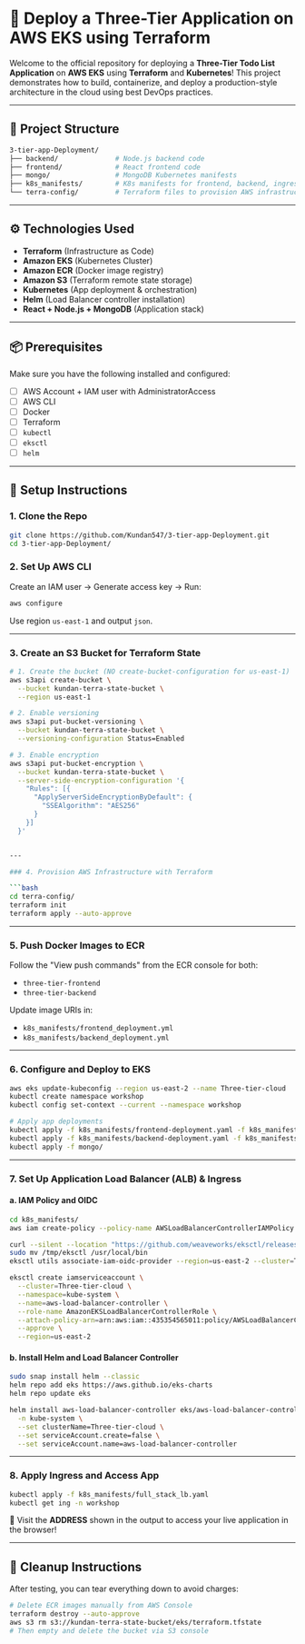 # 🚀 Deploy a Three-Tier Application on AWS EKS using Terraform

Welcome to the official repository for deploying a **Three-Tier Todo List Application** on **AWS EKS** using **Terraform** and **Kubernetes**! This project demonstrates how to build, containerize, and deploy a production-style architecture in the cloud using best DevOps practices.

---

## 📁 Project Structure

```bash
3-tier-app-Deployment/
├── backend/              # Node.js backend code
├── frontend/             # React frontend code
├── mongo/                # MongoDB Kubernetes manifests
├── k8s_manifests/        # K8s manifests for frontend, backend, ingress
└── terra-config/         # Terraform files to provision AWS infrastructure
````

---

## ⚙️ Technologies Used

* **Terraform** (Infrastructure as Code)
* **Amazon EKS** (Kubernetes Cluster)
* **Amazon ECR** (Docker image registry)
* **Amazon S3** (Terraform remote state storage)
* **Kubernetes** (App deployment & orchestration)
* **Helm** (Load Balancer controller installation)
* **React + Node.js + MongoDB** (Application stack)

---

## 📦 Prerequisites

Make sure you have the following installed and configured:

* [ ] AWS Account + IAM user with AdministratorAccess
* [ ] AWS CLI
* [ ] Docker
* [ ] Terraform
* [ ] `kubectl`
* [ ] `eksctl`
* [ ] `helm`

---

## 🔧 Setup Instructions

### 1. Clone the Repo

```bash
git clone https://github.com/Kundan547/3-tier-app-Deployment.git
cd 3-tier-app-Deployment/
```

### 2. Set Up AWS CLI

Create an IAM user → Generate access key → Run:

```bash
aws configure
```

Use region `us-east-1` and output `json`.

---

### 3. Create an S3 Bucket for Terraform State

```bash
# 1. Create the bucket (NO create-bucket-configuration for us-east-1)
aws s3api create-bucket \
  --bucket kundan-terra-state-bucket \
  --region us-east-1

# 2. Enable versioning
aws s3api put-bucket-versioning \
  --bucket kundan-terra-state-bucket \
  --versioning-configuration Status=Enabled

# 3. Enable encryption
aws s3api put-bucket-encryption \
  --bucket kundan-terra-state-bucket \
  --server-side-encryption-configuration '{
    "Rules": [{
      "ApplyServerSideEncryptionByDefault": {
        "SSEAlgorithm": "AES256"
      }
    }]
  }'


---

### 4. Provision AWS Infrastructure with Terraform

```bash
cd terra-config/
terraform init
terraform apply --auto-approve
```

---

### 5. Push Docker Images to ECR

Follow the "View push commands" from the ECR console for both:

* `three-tier-frontend`
* `three-tier-backend`

Update image URIs in:

* `k8s_manifests/frontend_deployment.yml`
* `k8s_manifests/backend_deployment.yml`

---

### 6. Configure and Deploy to EKS

```bash
aws eks update-kubeconfig --region us-east-2 --name Three-tier-cloud
kubectl create namespace workshop
kubectl config set-context --current --namespace workshop

# Apply app deployments
kubectl apply -f k8s_manifests/frontend-deployment.yaml -f k8s_manifests/frontend-service.yaml
kubectl apply -f k8s_manifests/backend-deployment.yaml -f k8s_manifests/backend-service.yaml
kubectl apply -f mongo/
```

---

### 7. Set Up Application Load Balancer (ALB) & Ingress

#### a. IAM Policy and OIDC

```bash
cd k8s_manifests/
aws iam create-policy --policy-name AWSLoadBalancerControllerIAMPolicy --policy-document file://iam_policy.json
```

```bash
curl --silent --location "https://github.com/weaveworks/eksctl/releases/latest/download/eksctl_$(uname -s)_amd64.tar.gz" | tar xz -C /tmp
sudo mv /tmp/eksctl /usr/local/bin
eksctl utils associate-iam-oidc-provider --region=us-east-2 --cluster=Three-tier-cloud --approve
```

```bash
eksctl create iamserviceaccount \
  --cluster=Three-tier-cloud \
  --namespace=kube-system \
  --name=aws-load-balancer-controller \
  --role-name AmazonEKSLoadBalancerControllerRole \
  --attach-policy-arn=arn:aws:iam::435354565011:policy/AWSLoadBalancerControllerIAMPolicy \
  --approve \
  --region=us-east-2
```

#### b. Install Helm and Load Balancer Controller

```bash
sudo snap install helm --classic
helm repo add eks https://aws.github.io/eks-charts
helm repo update eks

helm install aws-load-balancer-controller eks/aws-load-balancer-controller \
  -n kube-system \
  --set clusterName=Three-tier-cloud \
  --set serviceAccount.create=false \
  --set serviceAccount.name=aws-load-balancer-controller
```

---

### 8. Apply Ingress and Access App

```bash
kubectl apply -f k8s_manifests/full_stack_lb.yaml
kubectl get ing -n workshop
```

🎉 Visit the **ADDRESS** shown in the output to access your live application in the browser!

---

## 🧹 Cleanup Instructions

After testing, you can tear everything down to avoid charges:

```bash
# Delete ECR images manually from AWS Console
terraform destroy --auto-approve
aws s3 rm s3://kundan-terra-state-bucket/eks/terraform.tfstate
# Then empty and delete the bucket via S3 console
```